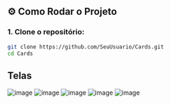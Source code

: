 ## ⚙️ Como Rodar o Projeto

### 1. Clone o repositório:
```bash
git clone https://github.com/SeuUsuario/Cards.git
cd Cards
```
## Telas 
 ![image](https://github.com/user-attachments/assets/ad5fd9bd-6d00-4c1c-a64a-c65258b7e175)
 ![image](https://github.com/user-attachments/assets/b2eb99a5-8388-4a8d-8b3b-155bb51f7e97)
 ![image](https://github.com/user-attachments/assets/1ab6b76f-bc0d-42c0-8239-82f1e7ceca4b)
 ![image](https://github.com/user-attachments/assets/f513225f-bb8f-440c-983b-88dcc42030b5)
 ![image](https://github.com/user-attachments/assets/2542ffc4-bd11-4377-8ec6-73198761a7de)
 




